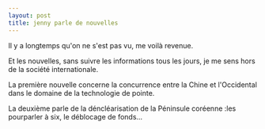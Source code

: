 ```yaml
---
layout: post
title: jenny parle de nouvelles
---
```


<p>Il y a longtemps qu&#39;on ne s&#39;est pas vu, me voilà revenue.</p>
<p>Et les nouvelles, sans suivre les informations tous les jours, je me sens hors de la société internationale.</p>
<p>La première nouvelle concerne la concurrence entre la Chine et l&#39;Occidental dans le domaine de la technologie de pointe.</p>
<p>La deuxième parle de la déncléarisation de la Péninsule coréenne :les pourparler à six, le déblocage de fonds&#8230;</p>
<p></p>
